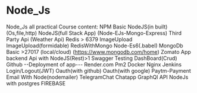 # Node_Js
Node_Js all practical 
Course content:
NPM
Basic NodeJS(in built)(Os,file,http)
NodeJS(full Stack App) (Node-EJs-Mongo-Express)
Third Party Api (Weather Api)
Redis  > 6379
ImageUpload
ImageUpload(formidable)
RedisWithMongo
Node-Es6(.babel)
MongoDb Basic >27017  (local/cloud) (https://www.mongodb.com/home)
Zomato App backend
Api with NodeJS(Rest)>1
Swagger
Testing
DashBoard(Crud)
Github
--Deployment of app---
Render.com
Pm2
Docker
Nginx
Jenkins
Login/Logout(JWT)
Oauth(with github)
Oauth(with google)
Paytm-Payment
Email With Node(nodemailer)
TelegramChat
Chatapp
GraphQl API
NodeJs with postgres
FIREBASE
